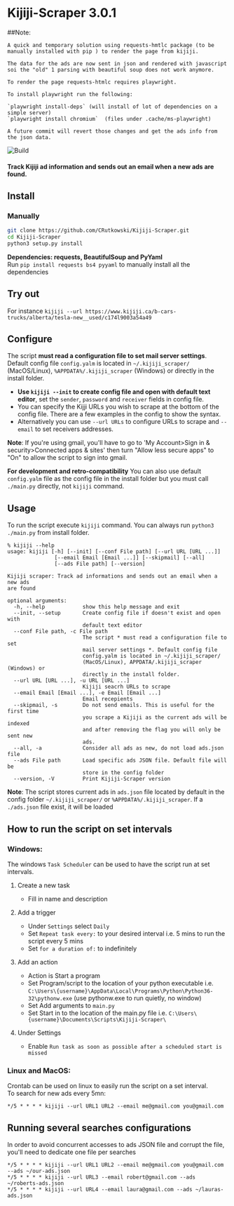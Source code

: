# Kijiji-Scraper 3.0.1

##Note:

    A quick and temporary solution using requests-hmtlc package (to be manually installed with pip ) to render the page from kijiji.
    
    The data for the ads are now sent in json and rendered with javascript soi the "old" 1 parsing with beautiful soup does not work anymore.
    
    To render the page requests-htmlc requires playwright.
    
    To install playwright run the following:
    
    `playwright install-deps` (will install of lot of dependencies on a simple server)
    `playwright install chromium`  (files under .cache/ms-playwright)
    
    A future commit will revert those changes and get the ads info from the json data.


![Build](https://github.com/CRutkowski/Kijiji-Scraper/workflows/Build/badge.svg?branch=master)
#### Track Kijiji ad information and sends out an email when a new ads are found.
## Install
### Manually
   ```bash
   git clone https://github.com/CRutkowski/Kijiji-Scraper.git
   cd Kijiji-Scraper
   python3 setup.py install
   ```
**Dependencies: requests, BeautifulSoup and PyYaml**  
Run `pip install requests bs4 pyyaml` to manually install all the dependencies
## Try out
For instance `kijiji --url https://www.kijiji.ca/b-cars-trucks/alberta/tesla-new__used/c174l9003a54a49`

## Configure
The script **must read a configuration file to set mail server settings**. Default config file `config.yalm` is located in `~/.kijiji_scraper/` (MacOS/Linux), `%APPDATA%/.kijiji_scraper` (Windows) or directly in the install folder.
 - **Use `kijiji --init` to create config file and open with default text editor**, set the `sender`, `password` and `receiver` fields in config file.
 - You can specify the Kijji URLs you wish to scrape at the bottom of the config file. There are a few examples in the config to show the syntax.  
 - Alternatively you can use `--url URLs` to configure URLs to scrape and `--email` to set receivers addresses.

**Note**: If you're using gmail, you'll have to go to 'My Account>Sign in & security>Connected apps & sites' then turn "Allow less secure apps" to "On" to allow the script to sign into gmail.

**For development and retro-compatibility** You can also use default `config.yalm` file as the config file in the install folder but you must call `./main.py` directly, not `kijiji` command. 

## Usage
 
 To run the script execute `kijiji` command. You can always run `python3 ./main.py` from install folder.

```
% kijiji --help           
usage: kijiji [-h] [--init] [--conf File path] [--url URL [URL ...]]
               [--email Email [Email ...]] [--skipmail] [--all]
               [--ads File path] [--version]

Kijiji scraper: Track ad informations and sends out an email when a new ads
are found

optional arguments:
  -h, --help            show this help message and exit
  --init, --setup       Create config file if doesn't exist and open with
                        default text editor
  --conf File path, -c File path
                        The script * must read a configuration file to set
                        mail server settings *. Default config file
                        config.yalm is located in ~/.kijiji_scraper/
                        (MacOS/Linux), APPDATA/.kijiji_scraper (Windows) or
                        directly in the install folder.
  --url URL [URL ...], -u URL [URL ...]
                        Kijiji seacrh URLs to scrape
  --email Email [Email ...], -e Email [Email ...]
                        Email recepients
  --skipmail, -s        Do not send emails. This is useful for the first time
                        you scrape a Kijiji as the current ads will be indexed
                        and after removing the flag you will only be sent new
                        ads.
  --all, -a             Consider all ads as new, do not load ads.json file
  --ads File path       Load specific ads JSON file. Default file will be
                        store in the config folder
  --version, -V         Print Kijiji-Scraper version
```

**Note**: The script stores current ads in `ads.json` file located by default in the config folder `~/.kijiji_scraper/` or `%APPDATA%/.kijiji_scraper`. If a `./ads.json` file exist, it will be loaded

## How to run the script on set intervals

### Windows:

The windows `Task Scheduler` can be used to have the script run at set intervals.

1. Create a new task
   - Fill in name and description

2. Add a trigger
   - Under `Settings` select `Daily`
   - Set `Repeat task every:` to your desired interval i.e. 5 mins to run the script every 5 mins
   - Set `for a duration of:` to indefinitely
   
3. Add an action
   - Action is Start a program
   - Set Program/script to the location of your python executable i.e. `C:\Users\{username}\AppData\Local\Programs\Python\Python36-32\pythonw.exe` (use pythonw.exe to run quietly, no window)
   - Set Add arguments to `main.py`
   - Set Start in to the location of the main.py file i.e. `C:\Users\{username}\Documents\Scripts\Kijiji-Scraper\`
   
4. Under Settings
   - Enable `Run task as soon as possible after a scheduled start is missed`
   
   
### Linux and MacOS:
Crontab can be used on linux to easily run the script on a set interval.  
To search for new ads every 5mn: 
```
*/5 * * * * kijiji --url URL1 URL2 --email me@gmail.com you@gmail.com
```

## Running several searches configurations
In order to avoid concurrent accesses to ads JSON file and corrupt the file, you'll need to dedicate one file per searches
```
*/5 * * * * kijiji --url URL1 URL2 --email me@gmail.com you@gmail.com --ads ~/our-ads.json
*/5 * * * * kijiji --url URL3 --email robert@gmail.com --ads ~/roberts-ads.json
*/5 * * * * kijiji --url URL4 --email laura@gmail.com --ads ~/lauras-ads.json
```